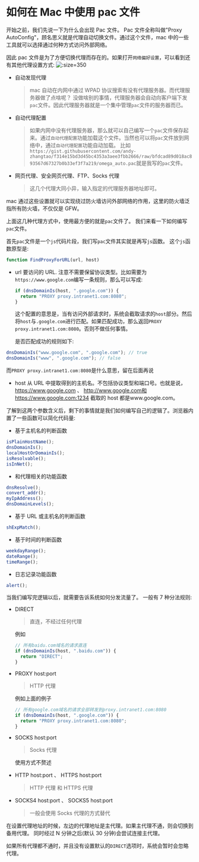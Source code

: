 # 如何在 Mac 中使用 pac 文件

开始之前，我们先说一下为什么会出现 Pac 文件。 Pac 文件全称叫做"Proxy AutoConfig"，顾名思义就是代理自动切换文件。通过这个文件，mac 中的一些工具就可以选择通过何种方式访问外部网络。

因此 pac 文件是为了方便切换代理而存在的。如果打开`网络偏好设置`，可以看到还有其他代理设置方式:
![](https://tva1.sinaimg.cn/large/e6c9d24ely1h51elxcl7bj20fe0cmt9l.jpg ":size=350")

- 自动发现代理

  > mac 自动在内网中通过 WPAD 协议搜索有没有代理服务器。而代理服务器做了点啥呢？ 没做啥别的事情，代理服务器会自动向客户端下发`pac`文件。因此代理服务器就是一个集中管理`pac`文件的服务器而已。

- 自动代理配置

  > 如果内网中没有代理服务器，那么就可以自己编写一个`pac`文件保存起来。通过`自动代理配置`功能加载这个文件。当然也可以将`pac`文件放到网络中，通过`自动代理配置`功能自动加载。 比如`https://gist.githubusercontent.com/andy-zhangtao/f314e15bd3d45bc4353a3aee3fbb2666/raw/bfdcad89d018ac893567d67327b0b33ef3f7a219/omega_auto.pac`就是我写的`pac`文件。

- 网页代理、安全网页代理、FTP、Socks 代理
  > 这几个代理大同小异，输入指定的代理服务器地址即可。

mac 通过这些设置就可以实现绕过防火墙访问外部网络的作用，这里的防火墙泛指所有防火墙，不仅仅是 GFW。

上面这几种代理方式中，使用最方便的就是`pac`文件了。 我们来看一下如何编写`pac`文件。

首先`pac`文件是一个`js`代码片段，我们写`pac`文件其实就是再写`js`函数。 这个`js`函数原型是:

```js
function FindProxyForURL(url, host)
```

- url
  要访问的 URL. 注意不需要保留协议类型。比如需要为`https://www.google.com`编写一条规则，那么可以写成:

  ```js
  if (dnsDomainIs(host, ".google.com")) {
    return "PROXY proxy.intranet1.com:8080";
  }
  ```

  这个配置的意思是，当有访问外部请求时，系统会截取请求的`host`部分。然后将`host`与`.google.com`进行匹配。如果匹配成功，那么返回`PROXY proxy.intranet1.com:8080`。否则不做任何事情。

  是否匹配成功的规则如下:

```js
dnsDomainIs("www.google.com", ".google.com"); // true
dnsDomainIs("www", ".google.com"); // false
```

而`PROXY proxy.intranet1.com:8080`是什么意思，留在后面再说

- host
  从 URL 中提取得到的主机名。不包括协议类型和端口号。也就是说，https://www.google.com 、 http://www.google.com和https://www.google.com:1234 截取的 host 都是www.google.com。

了解到这两个参数含义后，剩下的事情就是我们如何编写自己的逻辑了。浏览器内置了一些函数可以简化代码量:

- 基于主机名的判断函数

```js
isPlainHostName();
dnsDomainIs();
localHostOrDomainIs();
isResolvable();
isInNet();
```

- 和代理相关的功能函数

```js
dnsResolve();
convert_addr();
myIpAddress();
dnsDomainLevels();
```

- 基于 URL 或主机名的判断函数

```js
shExpMatch();
```

- 基于时间的判断函数

```js
weekdayRange();
dateRange();
timeRange();
```

- 日志记录功能函数

```js
alert();
```

当我们编写完逻辑以后，就需要告诉系统如何分发流量了。 一般有 7 种分法规则:

- DIRECT

  > 直连，不经过任何代理

  例如

  ```js
  // 所有baidu.com域名的请求直连
  if (dnsDomainIs(host, ".baidu.com")) {
    return "DIRECT";
  }
  ```

- PROXY host:port

  > HTTP 代理

  例如上面的例子

  ```js
  // 所有google.com域名的请求全部转发到proxy.intranet1.com:8080
  if (dnsDomainIs(host, ".google.com")) {
    return "PROXY proxy.intranet1.com:8080";
  }
  ```

- SOCKS host:port

  > Socks 代理

  使用方式不赘述

- HTTP host:port 、 HTTPS host:port

  > HTTP 代理 和 HTTPS 代理

- SOCKS4 host:port 、 SOCKS5 host:port
  > 一般会使用 Socks 代理的方式替代

在设置代理地址的时候，左边的代理地址是主代理。如果主代理不通，则会切换到备用代理。 同时经过 N 分钟之后(默认 30 分钟)会尝试连接主代理。

如果所有代理都不通时，并且没有设置默认的`DIRECT`选项时，系统会暂时会忽略代理。
